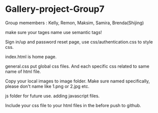 # Gallery-project-Group7

Group memembers : Kelly, Remon, Maksim, Samira, Brenda(Shijing)

make sure your tages name use semantic tags!

Sign in/up and password reset page, use css/authentication.css to style css.

index.html is home page.

general.css put global css files. And each specific css related to same name of html file.

Copy your local images to image folder. Make sure named specifically, please don't name like 1.png or 2.jpg etc.

js folder for future use. adding javascript files.

Include your css file to your html files in the <head> before push to github.
